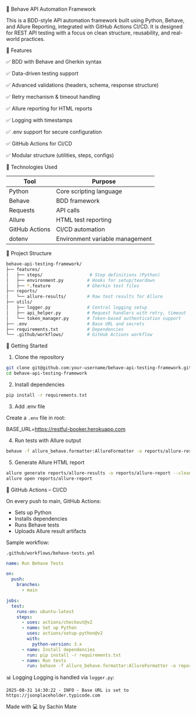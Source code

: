 🧪 Behave API Automation Framework

This is a BDD-style API automation framework built using Python, Behave, and Allure Reporting, integrated with GitHub Actions CI/CD. It is designed for REST API testing with a focus on clean structure, reusability, and real-world practices.

📌 Features

✅ BDD with Behave and Gherkin syntax

✅ Data-driven testing support

✅ Advanced validations (headers, schema, response structure)

✅ Retry mechanism & timeout handling

✅ Allure reporting for HTML reports

✅ Logging with timestamps

✅ .env support for secure configuration

✅ GitHub Actions for CI/CD

✅ Modular structure (utilities, steps, configs)

🔧 Technologies Used

| Tool           | Purpose                       |
|----------------|-------------------------------|
| Python         | Core scripting language       |
| Behave         | BDD framework                 |
| Requests       | API calls                     |
| Allure         | HTML test reporting           |
| GitHub Actions | CI/CD automation              |
| dotenv         | Environment variable management |

📁 Project Structure

```bash
behave-api-testing-framework/
├── features/
│   ├── steps/                  # Step definitions (Python)
│   ├── environment.py         # Hooks for setup/teardown
│   ├── *.feature              # Gherkin test files
├── reports/
│   └── allure-results/        # Raw test results for Allure
├── utils/
│   ├── logger.py              # Central logging setup
│   ├── api_helper.py          # Request handlers with retry, timeout
│   └── token_manager.py       # Token-based authentication support
├── .env                       # Base URL and secrets
├── requirements.txt           # Dependencies
└── .github/workflows/         # GitHub Actions workflow
```

🚀 Getting Started

1. Clone the repository

```bash
git clone git@github.com:your-username/behave-api-testing-framework.git
cd behave-api-testing-framework
```

2. Install dependencies

```bash
pip install -r requirements.txt
```

3. Add .env file

Create a `.env` file in root:


BASE_URL=https://restful-booker.herokuapp.com


4. Run tests with Allure output

```bash
behave -f allure_behave.formatter:AllureFormatter -o reports/allure-results
```

5. Generate Allure HTML report

```bash
allure generate reports/allure-results -o reports/allure-report --clean
allure open reports/allure-report
```

🤖 GitHub Actions – CI/CD

On every push to main, GitHub Actions:

- Sets up Python
- Installs dependencies
- Runs Behave tests
- Uploads Allure result artifacts

Sample workflow:

`.github/workflows/behave-tests.yml`

```yaml
name: Run Behave Tests

on:
  push:
    branches:
      - main

jobs:
  test:
    runs-on: ubuntu-latest
    steps:
      - uses: actions/checkout@v2
      - name: Set up Python
        uses: actions/setup-python@v2
        with:
          python-version: 3.x
      - name: Install dependencies
        run: pip install -r requirements.txt
      - name: Run tests
        run: behave -f allure_behave.formatter:AllureFormatter -o reports/allure-results
```

📊 Logging
Logging is handled via `logger.py`:
```log
2025-08-31 14:30:22 - INFO - Base URL is set to https://jsonplaceholder.typicode.com
```




Made with 💻 by Sachin Mate
